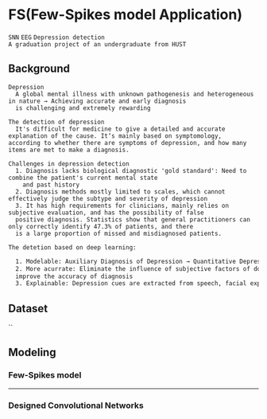 # FS(Few-Spikes model Application)
`SNN` `EEG` `Depression detection` <br>
`A graduation project of an undergraduate from HUST` <br>
## Background
    Depression
      A global mental illness with unknown pathogenesis and heterogeneous in nature → Achieving accurate and early diagnosis 
      is challenging and extremely rewarding
    
    The detection of depression
      It's difficult for medicine to give a detailed and accurate explanation of the cause. It‘s mainly based on symptomology, 
    according to whether there are symptoms of depression, and how many items are met to make a diagnosis.
    
    Challenges in depression detection
      1. Diagnosis lacks biological diagnostic 'gold standard': Need to combine the patient's current mental state 
        and past history
      2. Diagnosis methods mostly limited to scales, which cannot effectively judge the subtype and severity of depression
      3. It has high requirements for clinicians, mainly relies on subjective evaluation, and has the possibility of false 
      positive diagnosis. Statistics show that general practitioners can only correctly identify 47.3% of patients, and there 
      is a large proportion of missed and misdiagnosed patients.

`The detetion based on deep learning:` <br>
```diff
  1. Modelable: Auxiliary Diagnosis of Depression → Quantitative Depression Status Assessment
  2. More acurrate: Eliminate the influence of subjective factors of doctors and patients in the diagnosis process, and 
  improve the accuracy of diagnosis
  3. Explainable: Depression cues are extracted from speech, facial expressions, fMRI images, EEG signals, eye movements, etc.
```

## Dataset
``

## Modeling

### Few-Spikes model

******
### Designed Convolutional Networks
